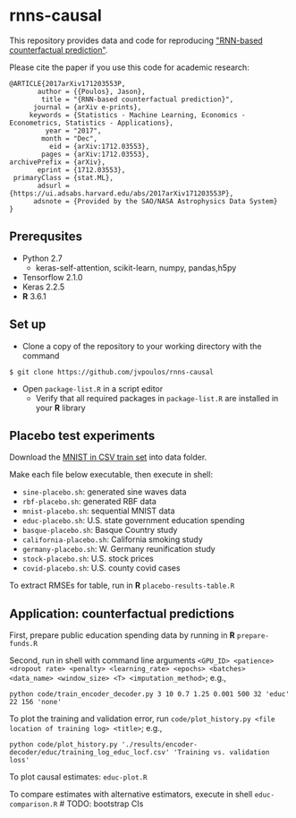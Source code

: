 # rnns-causal

This repository provides data and code for reproducing ["RNN-based counterfactual prediction"](https://arxiv.org/abs/1712.03553).

Please cite the paper if you use this code for academic research:

```
@ARTICLE{2017arXiv171203553P,
       author = {{Poulos}, Jason},
        title = "{RNN-based counterfactual prediction}",
      journal = {arXiv e-prints},
     keywords = {Statistics - Machine Learning, Economics - Econometrics, Statistics - Applications},
         year = "2017",
        month = "Dec",
          eid = {arXiv:1712.03553},
        pages = {arXiv:1712.03553},
archivePrefix = {arXiv},
       eprint = {1712.03553},
 primaryClass = {stat.ML},
       adsurl = {https://ui.adsabs.harvard.edu/abs/2017arXiv171203553P},
      adsnote = {Provided by the SAO/NASA Astrophysics Data System}
}
```

Prerequsites
------

* Python 2.7
  * keras-self-attention, scikit-learn, numpy, pandas,h5py
* Tensorflow 2.1.0
* Keras 2.2.5
* **R** 3.6.1

Set up
------
* Clone a copy of the repository to your working directory with the command
```
$ git clone https://github.com/jvpoulos/rnns-causal
```
* Open `package-list.R` in a script editor
  * Verify that all required packages in `package-list.R` are installed in your **R** library

Placebo test experiments
------

Download the [MNIST in CSV train set](https://pjreddie.com/media/files/mnist_train.csv) into data folder. 

Make each file below executable, then execute in shell:

* `sine-placebo.sh`: generated sine waves data
* `rbf-placebo.sh`: generated RBF data
* `mnist-placebo.sh`: sequential MNIST data
* `educ-placebo.sh`: U.S. state government education spending
* `basque-placebo.sh`: Basque Country study
* `california-placebo.sh`: California smoking study 
* `germany-placebo.sh`: W. Germany reunification study
* `stock-placebo.sh`: U.S. stock prices
* `covid-placebo.sh`: U.S. county covid cases

To extract RMSEs for table, run in **R** `placebo-results-table.R`


Application: counterfactual predictions
------

First, prepare public education spending data by running in **R** `prepare-funds.R`

Second, run in shell with command line arguments `<GPU_ID> <patience> <dropout rate> <penalty> <learning_rate> <epochs> <batches> <data_name> <window_size> <T> <imputation_method>`; e.g., 
```
python code/train_encoder_decoder.py 3 10 0.7 1.25 0.001 500 32 'educ' 22 156 'none'
```

To plot the training and validation error, run `code/plot_history.py <file location of training log> <title>`; e.g., 
```
python code/plot_history.py './results/encoder-decoder/educ/training_log_educ_locf.csv' 'Training vs. validation loss'
```
To plot causal estimates: `educ-plot.R`

To compare estimates with alternative estimators, execute in shell `educ-comparison.R` # TODO: bootstrap CIs